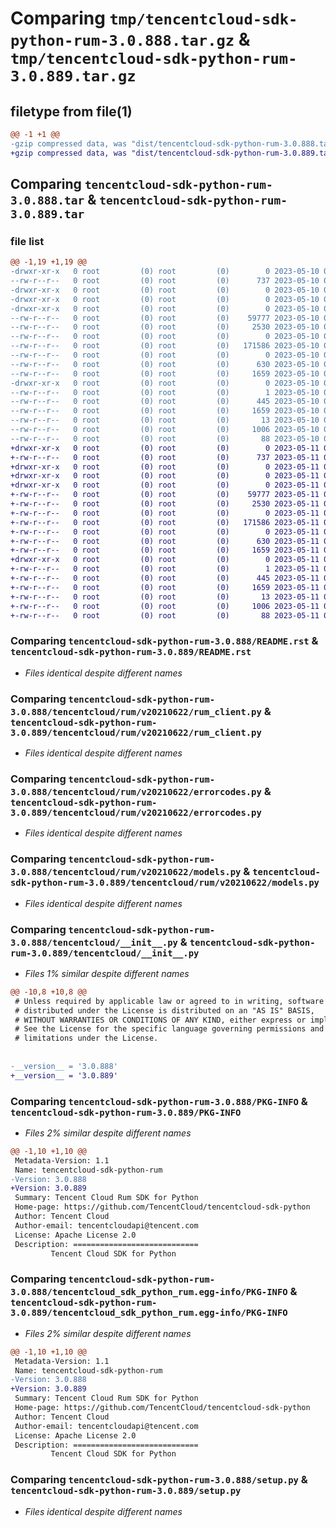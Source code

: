 # Comparing `tmp/tencentcloud-sdk-python-rum-3.0.888.tar.gz` & `tmp/tencentcloud-sdk-python-rum-3.0.889.tar.gz`

## filetype from file(1)

```diff
@@ -1 +1 @@
-gzip compressed data, was "dist/tencentcloud-sdk-python-rum-3.0.888.tar", last modified: Wed May 10 02:31:59 2023, max compression
+gzip compressed data, was "dist/tencentcloud-sdk-python-rum-3.0.889.tar", last modified: Thu May 11 03:09:18 2023, max compression
```

## Comparing `tencentcloud-sdk-python-rum-3.0.888.tar` & `tencentcloud-sdk-python-rum-3.0.889.tar`

### file list

```diff
@@ -1,19 +1,19 @@
-drwxr-xr-x   0 root         (0) root         (0)        0 2023-05-10 02:31:59.000000 tencentcloud-sdk-python-rum-3.0.888/
--rw-r--r--   0 root         (0) root         (0)      737 2023-05-10 02:31:58.000000 tencentcloud-sdk-python-rum-3.0.888/README.rst
-drwxr-xr-x   0 root         (0) root         (0)        0 2023-05-10 02:31:59.000000 tencentcloud-sdk-python-rum-3.0.888/tencentcloud/
-drwxr-xr-x   0 root         (0) root         (0)        0 2023-05-10 02:31:59.000000 tencentcloud-sdk-python-rum-3.0.888/tencentcloud/rum/
-drwxr-xr-x   0 root         (0) root         (0)        0 2023-05-10 02:31:59.000000 tencentcloud-sdk-python-rum-3.0.888/tencentcloud/rum/v20210622/
--rw-r--r--   0 root         (0) root         (0)    59777 2023-05-10 02:31:58.000000 tencentcloud-sdk-python-rum-3.0.888/tencentcloud/rum/v20210622/rum_client.py
--rw-r--r--   0 root         (0) root         (0)     2530 2023-05-10 02:31:58.000000 tencentcloud-sdk-python-rum-3.0.888/tencentcloud/rum/v20210622/errorcodes.py
--rw-r--r--   0 root         (0) root         (0)        0 2023-05-10 02:31:58.000000 tencentcloud-sdk-python-rum-3.0.888/tencentcloud/rum/v20210622/__init__.py
--rw-r--r--   0 root         (0) root         (0)   171586 2023-05-10 02:31:58.000000 tencentcloud-sdk-python-rum-3.0.888/tencentcloud/rum/v20210622/models.py
--rw-r--r--   0 root         (0) root         (0)        0 2023-05-10 02:31:58.000000 tencentcloud-sdk-python-rum-3.0.888/tencentcloud/rum/__init__.py
--rw-r--r--   0 root         (0) root         (0)      630 2023-05-10 02:31:58.000000 tencentcloud-sdk-python-rum-3.0.888/tencentcloud/__init__.py
--rw-r--r--   0 root         (0) root         (0)     1659 2023-05-10 02:31:59.000000 tencentcloud-sdk-python-rum-3.0.888/PKG-INFO
-drwxr-xr-x   0 root         (0) root         (0)        0 2023-05-10 02:31:59.000000 tencentcloud-sdk-python-rum-3.0.888/tencentcloud_sdk_python_rum.egg-info/
--rw-r--r--   0 root         (0) root         (0)        1 2023-05-10 02:31:59.000000 tencentcloud-sdk-python-rum-3.0.888/tencentcloud_sdk_python_rum.egg-info/dependency_links.txt
--rw-r--r--   0 root         (0) root         (0)      445 2023-05-10 02:31:59.000000 tencentcloud-sdk-python-rum-3.0.888/tencentcloud_sdk_python_rum.egg-info/SOURCES.txt
--rw-r--r--   0 root         (0) root         (0)     1659 2023-05-10 02:31:59.000000 tencentcloud-sdk-python-rum-3.0.888/tencentcloud_sdk_python_rum.egg-info/PKG-INFO
--rw-r--r--   0 root         (0) root         (0)       13 2023-05-10 02:31:59.000000 tencentcloud-sdk-python-rum-3.0.888/tencentcloud_sdk_python_rum.egg-info/top_level.txt
--rw-r--r--   0 root         (0) root         (0)     1006 2023-05-10 02:31:58.000000 tencentcloud-sdk-python-rum-3.0.888/setup.py
--rw-r--r--   0 root         (0) root         (0)       88 2023-05-10 02:31:59.000000 tencentcloud-sdk-python-rum-3.0.888/setup.cfg
+drwxr-xr-x   0 root         (0) root         (0)        0 2023-05-11 03:09:18.000000 tencentcloud-sdk-python-rum-3.0.889/
+-rw-r--r--   0 root         (0) root         (0)      737 2023-05-11 03:09:18.000000 tencentcloud-sdk-python-rum-3.0.889/README.rst
+drwxr-xr-x   0 root         (0) root         (0)        0 2023-05-11 03:09:18.000000 tencentcloud-sdk-python-rum-3.0.889/tencentcloud/
+drwxr-xr-x   0 root         (0) root         (0)        0 2023-05-11 03:09:18.000000 tencentcloud-sdk-python-rum-3.0.889/tencentcloud/rum/
+drwxr-xr-x   0 root         (0) root         (0)        0 2023-05-11 03:09:18.000000 tencentcloud-sdk-python-rum-3.0.889/tencentcloud/rum/v20210622/
+-rw-r--r--   0 root         (0) root         (0)    59777 2023-05-11 03:09:18.000000 tencentcloud-sdk-python-rum-3.0.889/tencentcloud/rum/v20210622/rum_client.py
+-rw-r--r--   0 root         (0) root         (0)     2530 2023-05-11 03:09:18.000000 tencentcloud-sdk-python-rum-3.0.889/tencentcloud/rum/v20210622/errorcodes.py
+-rw-r--r--   0 root         (0) root         (0)        0 2023-05-11 03:09:18.000000 tencentcloud-sdk-python-rum-3.0.889/tencentcloud/rum/v20210622/__init__.py
+-rw-r--r--   0 root         (0) root         (0)   171586 2023-05-11 03:09:18.000000 tencentcloud-sdk-python-rum-3.0.889/tencentcloud/rum/v20210622/models.py
+-rw-r--r--   0 root         (0) root         (0)        0 2023-05-11 03:09:18.000000 tencentcloud-sdk-python-rum-3.0.889/tencentcloud/rum/__init__.py
+-rw-r--r--   0 root         (0) root         (0)      630 2023-05-11 03:09:18.000000 tencentcloud-sdk-python-rum-3.0.889/tencentcloud/__init__.py
+-rw-r--r--   0 root         (0) root         (0)     1659 2023-05-11 03:09:18.000000 tencentcloud-sdk-python-rum-3.0.889/PKG-INFO
+drwxr-xr-x   0 root         (0) root         (0)        0 2023-05-11 03:09:18.000000 tencentcloud-sdk-python-rum-3.0.889/tencentcloud_sdk_python_rum.egg-info/
+-rw-r--r--   0 root         (0) root         (0)        1 2023-05-11 03:09:18.000000 tencentcloud-sdk-python-rum-3.0.889/tencentcloud_sdk_python_rum.egg-info/dependency_links.txt
+-rw-r--r--   0 root         (0) root         (0)      445 2023-05-11 03:09:18.000000 tencentcloud-sdk-python-rum-3.0.889/tencentcloud_sdk_python_rum.egg-info/SOURCES.txt
+-rw-r--r--   0 root         (0) root         (0)     1659 2023-05-11 03:09:18.000000 tencentcloud-sdk-python-rum-3.0.889/tencentcloud_sdk_python_rum.egg-info/PKG-INFO
+-rw-r--r--   0 root         (0) root         (0)       13 2023-05-11 03:09:18.000000 tencentcloud-sdk-python-rum-3.0.889/tencentcloud_sdk_python_rum.egg-info/top_level.txt
+-rw-r--r--   0 root         (0) root         (0)     1006 2023-05-11 03:09:18.000000 tencentcloud-sdk-python-rum-3.0.889/setup.py
+-rw-r--r--   0 root         (0) root         (0)       88 2023-05-11 03:09:18.000000 tencentcloud-sdk-python-rum-3.0.889/setup.cfg
```

### Comparing `tencentcloud-sdk-python-rum-3.0.888/README.rst` & `tencentcloud-sdk-python-rum-3.0.889/README.rst`

 * *Files identical despite different names*

### Comparing `tencentcloud-sdk-python-rum-3.0.888/tencentcloud/rum/v20210622/rum_client.py` & `tencentcloud-sdk-python-rum-3.0.889/tencentcloud/rum/v20210622/rum_client.py`

 * *Files identical despite different names*

### Comparing `tencentcloud-sdk-python-rum-3.0.888/tencentcloud/rum/v20210622/errorcodes.py` & `tencentcloud-sdk-python-rum-3.0.889/tencentcloud/rum/v20210622/errorcodes.py`

 * *Files identical despite different names*

### Comparing `tencentcloud-sdk-python-rum-3.0.888/tencentcloud/rum/v20210622/models.py` & `tencentcloud-sdk-python-rum-3.0.889/tencentcloud/rum/v20210622/models.py`

 * *Files identical despite different names*

### Comparing `tencentcloud-sdk-python-rum-3.0.888/tencentcloud/__init__.py` & `tencentcloud-sdk-python-rum-3.0.889/tencentcloud/__init__.py`

 * *Files 1% similar despite different names*

```diff
@@ -10,8 +10,8 @@
 # Unless required by applicable law or agreed to in writing, software
 # distributed under the License is distributed on an "AS IS" BASIS,
 # WITHOUT WARRANTIES OR CONDITIONS OF ANY KIND, either express or implied.
 # See the License for the specific language governing permissions and
 # limitations under the License.
 
 
-__version__ = '3.0.888'
+__version__ = '3.0.889'
```

### Comparing `tencentcloud-sdk-python-rum-3.0.888/PKG-INFO` & `tencentcloud-sdk-python-rum-3.0.889/PKG-INFO`

 * *Files 2% similar despite different names*

```diff
@@ -1,10 +1,10 @@
 Metadata-Version: 1.1
 Name: tencentcloud-sdk-python-rum
-Version: 3.0.888
+Version: 3.0.889
 Summary: Tencent Cloud Rum SDK for Python
 Home-page: https://github.com/TencentCloud/tencentcloud-sdk-python
 Author: Tencent Cloud
 Author-email: tencentcloudapi@tencent.com
 License: Apache License 2.0
 Description: ============================
         Tencent Cloud SDK for Python
```

### Comparing `tencentcloud-sdk-python-rum-3.0.888/tencentcloud_sdk_python_rum.egg-info/PKG-INFO` & `tencentcloud-sdk-python-rum-3.0.889/tencentcloud_sdk_python_rum.egg-info/PKG-INFO`

 * *Files 2% similar despite different names*

```diff
@@ -1,10 +1,10 @@
 Metadata-Version: 1.1
 Name: tencentcloud-sdk-python-rum
-Version: 3.0.888
+Version: 3.0.889
 Summary: Tencent Cloud Rum SDK for Python
 Home-page: https://github.com/TencentCloud/tencentcloud-sdk-python
 Author: Tencent Cloud
 Author-email: tencentcloudapi@tencent.com
 License: Apache License 2.0
 Description: ============================
         Tencent Cloud SDK for Python
```

### Comparing `tencentcloud-sdk-python-rum-3.0.888/setup.py` & `tencentcloud-sdk-python-rum-3.0.889/setup.py`

 * *Files identical despite different names*


